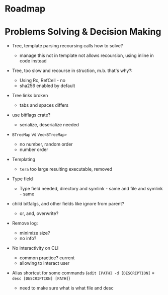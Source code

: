 # Roadmap


# Problems Solving & Decision Making

- Tree, template parsing recoursing calls how to solve?
    - manage this not in template not allows recoursion, using inline in code instead

- Tree, too slow and recourse in struction, m.b. that's why?:
    - Using Rc, RefCell - no
    - sha256 enabled by default

- Tree links broken
    - tabs and spaces differs

- use bitflags crate?
    - serialize, deserialize needed

- `BTreeMap` vs `Vec<BTreeMap>`
    - no number, random order
    - number order

- Templating
    - `tera` too large resulting executable, removed

- Type field
    - Type field needed, directory and symlink - same and file and symlink - same

- child bitfalgs, and other fields like ignore from parent?
    - or, and, overwrite?

- Remove log:
    - minimize size?
    - no info?

- No interactivity on CLI
    - common practice? current
    - allowing to interact user

- Alias shortcut for some commands (`edit [PATH] -d [DESCRIPTION]` = `desc [DESCRIPTION] [PATH]`)
    - need to make sure what is what file and desc
